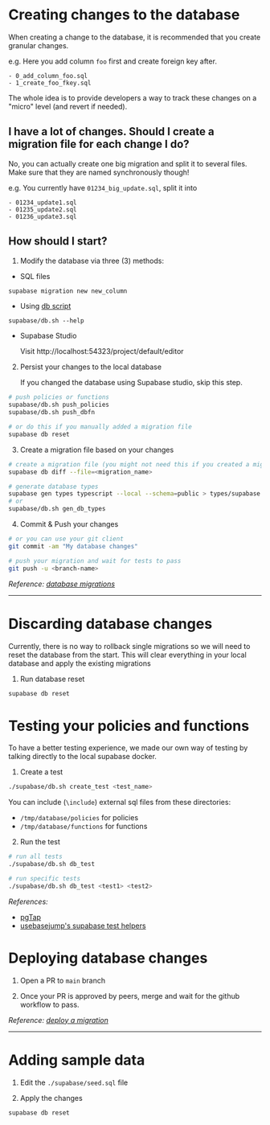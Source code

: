 # Creating changes to the database

When creating a change to the database, it is recommended that you create granular changes.

e.g. Here you add column `foo` first and create foreign key after.

    - 0_add_column_foo.sql
    - 1_create_foo_fkey.sql

The whole idea is to provide developers a way to track these changes on a "micro" level (and revert if needed).

## I have a lot of changes. Should I create a migration file for each change I do?

No, you can actually create one big migration and split it to several files. Make sure that they are named synchronously though!

e.g. You currently have `01234_big_update.sql`, split it into

    - 01234_update1.sql
    - 01235_update2.sql
    - 01236_update3.sql

## How should I start?

1. Modify the database via three (3) methods:

-   SQL files

```bash
supabase migration new new_column
```

-   Using [db script](db-script.md)

```
supabase/db.sh --help
```

-   Supabase Studio

    Visit http://localhost:54323/project/default/editor

2. Persist your changes to the local database

    If you changed the database using Supabase studio, skip this step.

```bash
# push policies or functions
supabase/db.sh push_policies
supabase/db.sh push_dbfn

# or do this if you manually added a migration file
supabase db reset
```

3. Create a migration file based on your changes

```bash
# create a migration file (you might not need this if you created a migration manually)
supabase db diff --file=<migration_name>

# generate database types
supabase gen types typescript --local --schema=public > types/supabase.ts
# or
supabase/db.sh gen_db_types
```

4. Commit & Push your changes

```bash
# or you can use your git client
git commit -am "My database changes"

# push your migration and wait for tests to pass
git push -u <branch-name>
```

_Reference: [database migrations](https://supabase.com/docs/guides/cli/local-development#database-migrations)_

---

# Discarding database changes

Currently, there is no way to rollback single migrations so we will need to reset the database from the start.
This will clear everything in your local database and apply the existing migrations

1. Run database reset

```bash
supabase db reset
```

# Testing your policies and functions

To have a better testing experience, we made our own way of testing by talking directly to the local supabase docker.

1. Create a test

```bash
./supabase/db.sh create_test <test_name>
```

You can include (`\include`) external sql files from these directories:

-   `/tmp/database/policies` for policies
-   `/tmp/database/functions` for functions

2. Run the test

```bash
# run all tests
./supabase/db.sh db_test

# run specific tests
./supabase/db.sh db_test <test1> <test2>
```

_References:_

-   [pgTap](https://pgtap.org/documentation.html)
-   [usebasejump's supabase test helpers](https://github.com/usebasejump/supabase-test-helpers)

# Deploying database changes

1. Open a PR to `main` branch

2. Once your PR is approved by peers, merge and wait for the github workflow to pass.

_Reference: [deploy a migration](https://supabase.com/docs/guides/cli/managing-environments#deploy-a-migration)_

---

# Adding sample data

1. Edit the `./supabase/seed.sql` file

2. Apply the changes

```bash
supabase db reset
```
